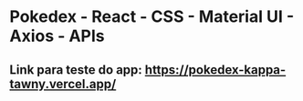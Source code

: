 # Pokedex - React - CSS - Material UI - Axios - APIs
## Link para teste do app: https://pokedex-kappa-tawny.vercel.app/
